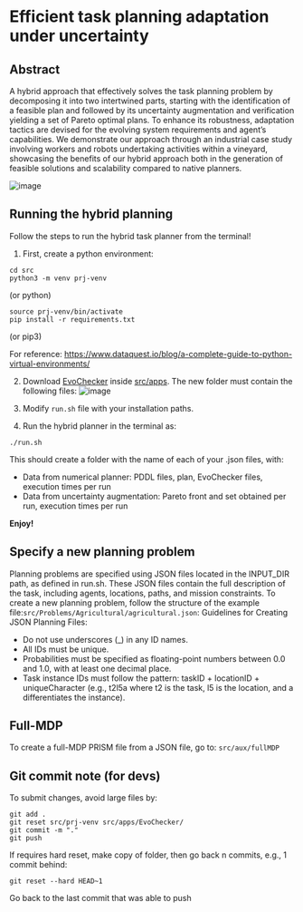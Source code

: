 # Efficient task planning adaptation under uncertainty

## Abstract

A hybrid approach that effectively solves the task planning problem by decomposing it into two intertwined parts, starting with the identification of a feasible plan and followed by its uncertainty augmentation and verification yielding a set of Pareto optimal plans. To enhance its robustness, adaptation tactics are devised for the evolving system requirements and agent’s capabilities. We demonstrate our approach through an industrial case study involving workers and robots undertaking activities within a vineyard, showcasing the benefits of our hybrid approach both in the generation of feasible solutions and scalability compared to native planners.

![image](https://github.com/user-attachments/assets/a1ac9011-b261-4b4b-8350-0241fd0ffc89)



## Running the hybrid planning

Follow the steps to run the hybrid task planner from the terminal! 

1) First, create a python environment:
```
cd src
python3 -m venv prj-venv
```
(or python)

```
source prj-venv/bin/activate
pip install -r requirements.txt
```
(or pip3)

For reference: https://www.dataquest.io/blog/a-complete-guide-to-python-virtual-environments/

2) Download [EvoChecker](https://github.com/gerasimou/EvoChecker/tree/evoCheckerJar) inside [src/apps](https://github.com/Gricel-lee/EfficientPlanAdaptation/tree/main/src/apps). The new folder must contain the following files:
![image](https://github.com/user-attachments/assets/752140ef-b815-4eed-854f-06414dee453d)


3) Modify ```run.sh``` file with your installation paths.


4) Run the hybrid planner in the terminal as:
```
./run.sh
```
This should create a folder with the name of each of your .json files, with:
- Data from numerical planner: PDDL files, plan, EvoChecker files, execution times per run
- Data from uncertainty augmentation: Pareto front and set obtained per run, execution times per run

**Enjoy!**

## Specify a new planning problem

Planning problems are specified using JSON files located in the INPUT_DIR path, as defined in run.sh. These JSON files contain the full description of the task, including agents, locations, paths, and mission constraints. To create a new planning problem, follow the structure of the example file:```src/Problems/Agricultural/agricultural.json```:
Guidelines for Creating JSON Planning Files:
- Do not use underscores (_) in any ID names.
- All IDs must be unique.
- Probabilities must be specified as floating-point numbers between 0.0 and 1.0, with at least one decimal place.
- Task instance IDs must follow the pattern: taskID + locationID + uniqueCharacter (e.g., t2l5a where t2 is the task, l5 is the location, and a differentiates the instance).



## Full-MDP
To create a full-MDP PRISM file from a JSON file, go to:
```src/aux/fullMDP```


## Git commit note (for devs)
To submit changes, avoid large files by:
```
git add .
git reset src/prj-venv src/apps/EvoChecker/
git commit -m "."
git push
```

If requires hard reset, make copy of folder, then go back n commits, e.g., 1 commit behind:
```
git reset --hard HEAD~1
```
Go back to the last commit that was able to push


